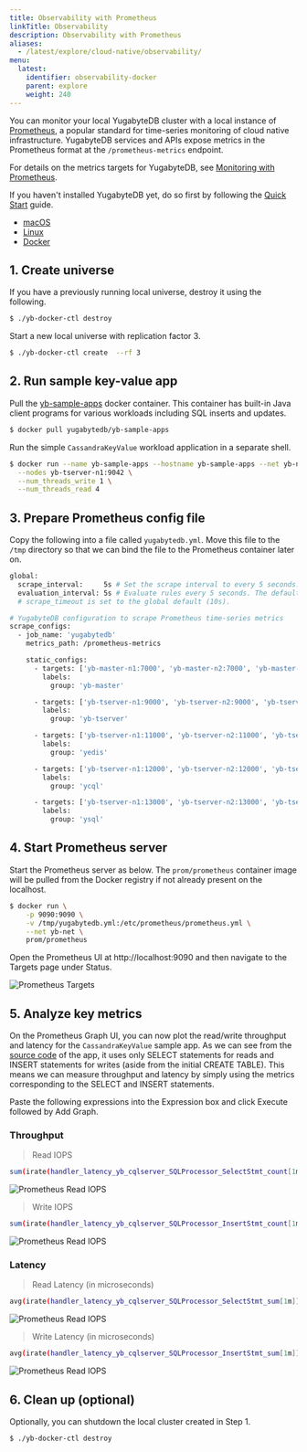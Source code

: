 ```yaml
---
title: Observability with Prometheus
linkTitle: Observability 
description: Observability with Prometheus
aliases:
  - /latest/explore/cloud-native/observability/
menu:
  latest:
    identifier: observability-docker
    parent: explore
    weight: 240
---
```


You can monitor your local YugabyteDB cluster with a local instance of [Prometheus](https://prometheus.io/), a popular standard for time-series monitoring of cloud native infrastructure. YugabyteDB services and APIs expose metrics in the Prometheus format at the `/prometheus-metrics` endpoint.

For details on the metrics targets for YugabyteDB, see [Monitoring with Prometheus](../../reference/configuration/default-ports/#monitoring-with-prometheus).

If you haven't installed YugabyteDB yet, do so first by following the [Quick Start](../../quick-start/install/) guide.

<ul class="nav nav-tabs-alt nav-tabs-yb">

  <li >
    <a href="/latest/explore/observability-macos" class="nav-link">
      <i class="fab fa-apple" aria-hidden="true"></i>
      macOS
    </a>
  </li>

  <li >
    <a href="/latest/explore/observability" class="nav-link">
      <i class="fab fa-linux" aria-hidden="true"></i>
      Linux
    </a>
  </li>

  <li >
    <a href="/latest/explore/observability-docker" class="nav-link active">
      <i class="fab fa-dockers" aria-hidden="true"></i>
      Docker
    </a>
  </li>
<!--
  <li >
    <a href="/latest/explore/observability-kubernetes" class="nav-link">
      <i class="fab fa-cubes" aria-hidden="true"></i>
      Kubernetes
    </a>
  </li>
-->
</ul>

## 1. Create universe

If you have a previously running local universe, destroy it using the following.

```sh
$ ./yb-docker-ctl destroy
```

Start a new local universe with replication factor 3.

```sh
$ ./yb-docker-ctl create  --rf 3
```

## 2. Run sample key-value app

Pull the [yb-sample-apps](https://github.com/yugabyte/yb-sample-apps) docker container. This container has built-in Java client programs for various workloads including SQL inserts and updates.

```sh
$ docker pull yugabytedb/yb-sample-apps
```

Run the simple `CassandraKeyValue` workload application in a separate shell.

```sh
$ docker run --name yb-sample-apps --hostname yb-sample-apps --net yb-net yugabytedb/yb-sample-apps --workload CassandraKeyValue \
  --nodes yb-tserver-n1:9042 \
  --num_threads_write 1 \
  --num_threads_read 4
```

## 3. Prepare Prometheus config file

Copy the following into a file called `yugabytedb.yml`. Move this file to the `/tmp` directory so that we can bind the file to the Prometheus container later on.

```sh
global:
  scrape_interval:     5s # Set the scrape interval to every 5 seconds. Default is every 1 minute.
  evaluation_interval: 5s # Evaluate rules every 5 seconds. The default is every 1 minute.
  # scrape_timeout is set to the global default (10s).

# YugabyteDB configuration to scrape Prometheus time-series metrics 
scrape_configs:
  - job_name: 'yugabytedb'
    metrics_path: /prometheus-metrics

    static_configs:
      - targets: ['yb-master-n1:7000', 'yb-master-n2:7000', 'yb-master-n3:7000']
        labels:
          group: 'yb-master'

      - targets: ['yb-tserver-n1:9000', 'yb-tserver-n2:9000', 'yb-tserver-n3:9000']
        labels:
          group: 'yb-tserver'

      - targets: ['yb-tserver-n1:11000', 'yb-tserver-n2:11000', 'yb-tserver-n3:11000']
        labels:
          group: 'yedis'

      - targets: ['yb-tserver-n1:12000', 'yb-tserver-n2:12000', 'yb-tserver-n3:12000']
        labels:
          group: 'ycql'

      - targets: ['yb-tserver-n1:13000', 'yb-tserver-n2:13000', 'yb-tserver-n3:13000']
        labels:
          group: 'ysql'
```

## 4. Start Prometheus server

Start the Prometheus server as below. The `prom/prometheus` container image will be pulled from the Docker registry if not already present on the localhost.

```sh
$ docker run \
	-p 9090:9090 \
	-v /tmp/yugabytedb.yml:/etc/prometheus/prometheus.yml \
	--net yb-net \
    prom/prometheus
```

Open the Prometheus UI at http://localhost:9090 and then navigate to the Targets page under Status.

![Prometheus Targets](/images/ce/prom-targets-docker.png)

## 5. Analyze key metrics

On the Prometheus Graph UI, you can now plot the read/write throughput and latency for the `CassandraKeyValue` sample app. As we can see from the [source code](https://github.com/yugabyte/yugabyte-db/blob/master/java/yb-loadtester/src/main/java/com/yugabyte/sample/apps/CassandraKeyValue.java) of the app, it uses only SELECT statements for reads and INSERT statements for writes (aside from the initial CREATE TABLE). This means we can measure throughput and latency by simply using the metrics corresponding to the SELECT and INSERT statements.

Paste the following expressions into the Expression box and click Execute followed by Add Graph.

### Throughput

> Read IOPS

```sh
sum(irate(handler_latency_yb_cqlserver_SQLProcessor_SelectStmt_count[1m]))
```
![Prometheus Read IOPS](/images/ce/prom-read-iops.png)

>  Write IOPS

```sh
sum(irate(handler_latency_yb_cqlserver_SQLProcessor_InsertStmt_count[1m]))
```
![Prometheus Read IOPS](/images/ce/prom-write-iops.png)

### Latency

> Read Latency (in microseconds)

```sh
avg(irate(handler_latency_yb_cqlserver_SQLProcessor_SelectStmt_sum[1m])) / avg(irate(handler_latency_yb_cqlserver_SQLProcessor_SelectStmt_count[1m]))
```
![Prometheus Read IOPS](/images/ce/prom-read-latency.png)

> Write Latency (in microseconds)

```sh
avg(irate(handler_latency_yb_cqlserver_SQLProcessor_InsertStmt_sum[1m])) / avg(irate(handler_latency_yb_cqlserver_SQLProcessor_InsertStmt_count[1m]))
```
![Prometheus Read IOPS](/images/ce/prom-write-latency.png)

## 6. Clean up (optional)

Optionally, you can shutdown the local cluster created in Step 1.

```sh
$ ./yb-docker-ctl destroy
```
